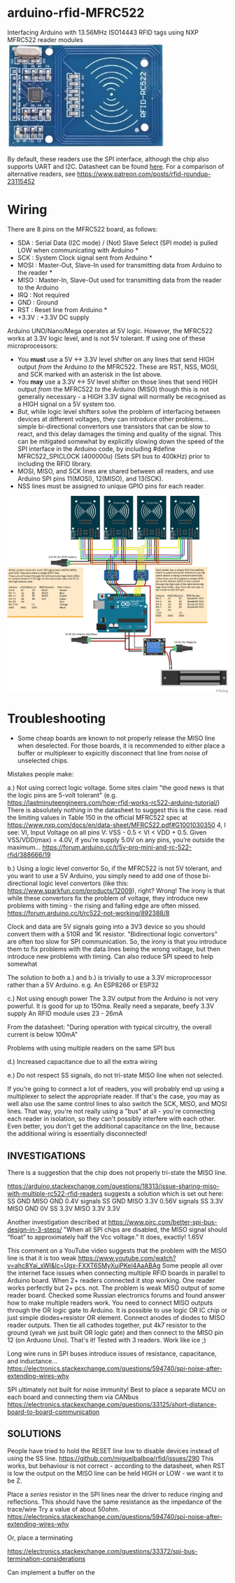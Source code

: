 # arduino-rfid-MFRC522
Interfacing Arduino with 13.56MHz ISO14443 RFID tags using NXP MFRC522 reader modules
![MFRC522 module](https://raw.githubusercontent.com/playfultechnology/arduino-rfid-MFRC522/master/documentation/MFRC522.jpg)

By default, these readers use the SPI interface, although the chip also supports UART and I2C. Datasheet can be found <a href="https://www.nxp.com/docs/en/data-sheet/MFRC522.pdf
">here</a>. For a comparison of alternative readers, see https://www.patreon.com/posts/rfid-roundup-23115452

# Wiring
There are 8 pins on the MFRC522 board, as follows:
- SDA : Serial Data (I2C mode) / (Not) Slave Select (SPI mode) is pulled LOW when communicating with Arduino *  
- SCK : System Clock signal sent from Arduino *
- MOSI : Master-Out, Slave-In used for transmitting data from Arduino to the reader *
- MISO : Master-In, Slave-Out used for transmitting data from the reader to the Arduino
- IRQ : Not required
- GND : Ground
- RST : Reset line from Arduino *
- +3.3V : +3.3V DC supply 

Arduino UNO/Nano/Mega operates at 5V logic. However, the MFRC522 works at 3.3V logic level, and is not 5V tolerant. If using one of these microprocessors:
- You **must** use a 5V <-> 3.3V level shifter on any lines that send HIGH output *from* the Arduino *to* the MFRC522. These are RST, NSS, MOSI, and SCK marked with an asterisk in the list above.
- You **may** use a 3.3V <-> 5V level shifter on those lines that send HIGH output *from* the MFRC522 *to* the Arduino (MISO) though this is not generally necessary - a HIGH 3.3V signal will normally be recognised as a HIGH signal on a 5V system too.
- *But*, while logic level shifters solve the problem of interfacing between devices at different voltages, they can introduce other problems... simple bi-directional convertors use transistors that can be slow to react, and this delay damages the timing and quality of the signal. This can be mitigated somewhat by explicitly slowing down the speed of the SPI interface in the Arduino code, by including #define MFRC522_SPICLOCK (400000u)	(Sets SPI bus to 400kHz) prior to including the RFID library.
- MOSI, MISO, and SCK lines are shared between all readers, and use Arduino SPI pins 11(MOSI), 12(MISO), and 13(SCK). 
- NSS lines must be assigned to unique GPIO pins for each reader.

![MFRC522 to Arduino using SPI](https://raw.githubusercontent.com/playfultechnology/arduino-rfid-MFRC522/master/documentation/MFRC522_bb.jpg)

# Troubleshooting
- Some cheap boards are known to not properly release the MISO line when deselected. For those boards, it is recommended to either place a buffer or multiplexer to expicitly disconnect that line from noise of unselected chips.

Mistakes people make:

a.) Not using correct logic voltage.
Some sites claim "the good news is that the logic pins are 5-volt tolerant"  (e.g. https://lastminuteengineers.com/how-rfid-works-rc522-arduino-tutorial/) 
There is absolutely nothing in the datasheet to suggest this is the case.
read the limiting values in Table 150 in the official MFRC522 spec at https://www.nxp.com/docs/en/data-sheet/MFRC522.pdf#G1001030350 4, I see:
VI, Input Voltage on all pins V: VSS - 0.5 < VI < VDD + 0.5.
Given VSS/VDD(max) = 4.0V, if you’re supply 5.0V on any pins, you’re outside the maximum…
https://forum.arduino.cc/t/5v-pro-mini-and-rc-522-rfid/388666/19

b.) Using a logic level convertor
So, if the MFRC522 is not 5V tolerant, and you want to use a 5V Arduino, you simply need to add one of those bi-directional
logic level convertors (like this: https://www.sparkfun.com/products/12009), right?
Wrong!
The irony is that while these convertors fix the problem of voltage, they introduce new problems with timing - the rising and falling edge are often missed. 
https://forum.arduino.cc/t/rc522-not-working/892388/8

Clock and data are 5V signals going into a 3V3 device so you should convert them with a 510R and 1K resistor.
 "Bidirectional logic convertors" are often too slow for SPI communication. So, the irony is that you introduce
 them to fix problems with the data lines being the wrong voltage, but then introduce new problems with timing.
Can also reduce SPI speed to help somewhat

The solution to both a.) and b.) is trivially to use a 3.3V microprocessor rather than a 5V Arduino. e.g. An ESP8266 or ESP32

c.) Not using enough power
The 3.3V output from the Arduino is not very powerful. It is good for up to 150ma. Really need a separate, beefy 3.3V supply
An RFID module uses 23 - 26mA

From the datasheet:
"During operation with typical circuitry, the overall current is below 100mA"



Problems with using multiple readers on the same SPI bus

d.) Increased capacitance due to all the extra wiring

e.) Do not respect SS signals, do not tri-state MISO line when not selected.




If you're going to connect a lot of readers, you will probably end up using a multiplexer to select the appropriate reader.
If that's the case, you may as well also use the same control lines to also switch the SCK, MISO, and MOSI lines. 
That way, you're not really using a "bus" at all - you're connecting each reader in isolation, so they can't possibly interfere with each other. Even better, you don't get the additional capacitance on the line, because the additional wiring is essentially disconnected!



INVESTIGATIONS
---
There is a suggestion that the chip does not properly tri-state the MISO line.

https://arduino.stackexchange.com/questions/18313/issue-sharing-miso-with-multiple-rc522-rfid-readers
suggests a solution which is set out here:
SS GND   MISO GND  0.4V  signals
SS GND   MISO 3.3V  0.56V signals
SS 3.3V MISO GND  0V
SS 3.3V MISO 3.3V  3.3V 

Another investigation described at https://www.pjrc.com/better-spi-bus-design-in-3-steps/
"When all SPI chips are disabled, the MISO signal should “float” to approximately half the Vcc voltage."
It does, exactly! 1.65V

This comment on a YouTube video suggests that the problem with the MISO line is that it is too weak
https://www.youtube.com/watch?v=ahc8Yai_sWI&lc=Ugx-FXXT6SMyXuiPKel4AaABAg
Some people all over the internet face issues when connecting multiple RFID boards in parallel to Arduino board. When 2+ readers connected it stop working. One reader works perfectly but 2+ pcs.  not. The problem is weak MISO output of some reader board. Checked some Russian electronics forums and found answer how to make multiple readers work. You need to connect MISO outputs through the OR logic gate to Arduino. It is possible to use logic OR IC chip or just simple diodes+resistor OR element. Connect anodes of diodes to MISO reader outputs. Then tie all cathodes together, put 4k7 resistor to the ground (yeah we just built OR logic gate) and then connect to the MISO pin 12 (on Arduono Uno). That's it! Tested with 3 readers. Work like ice ;)

Long wire runs in SPI buses introduce issues of resistance, capacitance, and inductance...
https://electronics.stackexchange.com/questions/594740/spi-noise-after-extending-wires-why

SPI ultimately not built for noise immunity! Best to place a separate MCU on each board and connecting them via CANbus
https://electronics.stackexchange.com/questions/33125/short-distance-board-to-board-communication


SOLUTIONS
---
People have tried to hold the RESET line low to disable devices instead of using the SS line.
https://github.com/miguelbalboa/rfid/issues/290
This works, but behaviour is not correct - according to the datasheet, when RST is low the output on the MISO line can be held HIGH or LOW - we want it to be Z.

Place a _series_ resistor in the SPI lines near the driver to reduce ringing and reflections. This should have the same resistance as the impedance of the trace/wire
Try a value of about 50ohm.
https://electronics.stackexchange.com/questions/594740/spi-noise-after-extending-wires-why

Or, place a terminating 


https://electronics.stackexchange.com/questions/33372/spi-bus-termination-considerations


Can implement a buffer on the 

